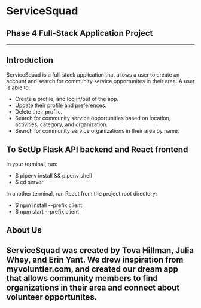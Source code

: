 # ServiceSquad

## Phase 4 Full-Stack Application Project

---

## Introduction

ServiceSquad is a full-stack application that allows a user to create an account and search for community service opportunites in their area. 
A user is able to:
- Create a profile, and log in/out of the app.
- Update their profile and preferences.
- Delete their profile. 
- Search for community service opportunities based on location, activities, category, and organization.
- Search for community service organizations in their area by name.

## To SetUp Flask API backend and React frontend

In your terminal, run:
- $ pipenv install && pipenv shell
- $ cd server

In another terminal, run React from the project root directory:
- $ npm install --prefix client
- $ npm start --prefix client


## About Us

ServiceSquad was created by Tova Hillman, Julia Whey, and Erin Yant. We drew inspiration from myvoluntier.com, and created our dream app that allows community members to find organizations in their area and connect about volunteer opportunites. 
---

